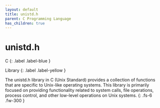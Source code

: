 ```yaml
---
layout: default
title: unistd.h
parent: C Programming Language
has_children: true
---
```


# unistd.h

C
{: .label .label-blue }

Library
{: .label .label-yellow }

The unistd.h library in C (Unix Standard) provides a collection of functions that are specific to Unix-like operating systems. This library is primarily focused on providing functionality related to system calls, file operations, process control, and other low-level operations on Unix systems.
{: .fs-6 .fw-300 }
